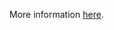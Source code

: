 More information [here](https://docs.bridgecrew.io/docs/ensure-aws-dms-instance-receives-all-minor-updates-automatically).
